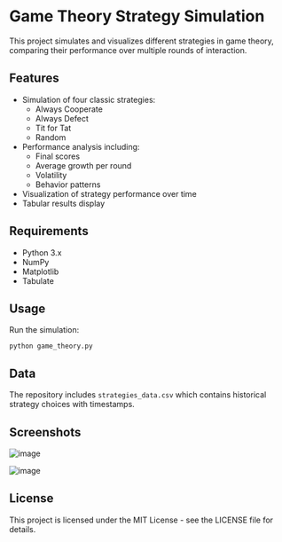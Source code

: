 # Game Theory Strategy Simulation

This project simulates and visualizes different strategies in game theory, comparing their performance over multiple rounds of interaction.

## Features

- Simulation of four classic strategies:
  - Always Cooperate
  - Always Defect
  - Tit for Tat
  - Random
- Performance analysis including:
  - Final scores
  - Average growth per round
  - Volatility
  - Behavior patterns
- Visualization of strategy performance over time
- Tabular results display

## Requirements

- Python 3.x
- NumPy
- Matplotlib
- Tabulate

## Usage

Run the simulation:

```
python game_theory.py
```

## Data

The repository includes `strategies_data.csv` which contains historical strategy choices with timestamps.

## Screenshots

![image](https://github.com/user-attachments/assets/749bbab1-f618-4291-90ea-bf1a38d1edda)

![image](https://github.com/user-attachments/assets/c678ccf3-27f5-4969-9684-6eb3ae05bded)

## License

This project is licensed under the MIT License - see the LICENSE file for details. 
